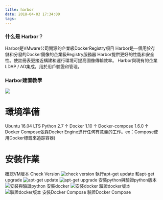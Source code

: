 ```yaml
---
title: harbor
date: 2018-04-03 17:34:00
tags:
---
```

### 什么是 Harbor？
Harbor是VMware公司開源的企業級DockerRegistry項目
Harbor是一個用於存儲和分發的Docker鏡像的企業級Registry服務器
Harbor提供更好的性能和安全性。使註冊表更接近構建和運行環境可提高圖像傳輸效率。
Harbor與現有的企業LDAP / AD集成，用於用戶驗證和管理。


### Harbor建置教學

![](.jpg " ")
# 環境準備
Ubuntu 16.04 LTS
Python 2.7 ↑
Docker 1.10 ↑
Docker-compose 1.6.0 ↑  
Docker Compose依靠Docker Engine進行任何有意義的工作。ex：Compose使用Docker標籤來追踪容器)

# 安裝作業
確認VM版本 Check Version
![check version](version.jpg "cherck version")
執行apt-get update 和apt-get upgrade
![apt-get update](update.jpg "apt-get update")
![apt-get upgrade](upgrade.jpg "apt-get upgrade")
安裝python與驗證python版本
![安裝與驗證python](install_python_version.jpg "安裝與驗證python")
安裝docker
![安裝docker](install_docker.jpg "安裝docker")
驗證docker版本
![驗證docker版本](docker_version.jpg " 驗證docker版本")
安裝Docker Compose
驗證Docker Compose